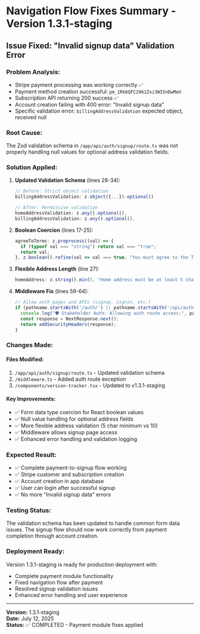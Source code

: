 # Navigation Flow Fixes Summary - Version 1.3.1-staging

## Issue Fixed: "Invalid signup data" Validation Error

### Problem Analysis:
- Stripe payment processing was working correctly ✅
- Payment method creation successful: `pm_1Rk6QFC2961Zxi3WI5nDwMeU`
- Subscription API returning 200 success ✅
- Account creation failing with 400 error: "Invalid signup data"
- Specific validation error: `billingAddressValidation` expected object, received null

### Root Cause:
The Zod validation schema in `/app/api/auth/signup/route.ts` was not properly handling null values for optional address validation fields.

### Solution Applied:

1. **Updated Validation Schema** (lines 28-34):
   ```typescript
   // Before: Strict object validation
   billingAddressValidation: z.object({...}).optional()
   
   // After: Permissive validation  
   homeAddressValidation: z.any().optional(),
   billingAddressValidation: z.any().optional(),
   ```

2. **Boolean Coercion** (lines 17-25):
   ```typescript
   agreeToTerms: z.preprocess((val) => {
     if (typeof val === "string") return val === "true";
     return val;
   }, z.boolean().refine(val => val === true, "You must agree to the Terms of Service")),
   ```

3. **Flexible Address Length** (line 27):
   ```typescript
   homeAddress: z.string().min(5, "Home address must be at least 5 characters"),
   ```

4. **Middleware Fix** (lines 59-64):
   ```typescript
   // Allow auth pages and APIs (signup, signin, etc.)
   if (pathname.startsWith('/auth/') || pathname.startsWith('/api/auth/')) {
     console.log("🛡️ Stakeholder Auth: Allowing auth route access:", pathname);
     const response = NextResponse.next();
     return addSecurityHeaders(response);
   }
   ```

### Changes Made:

#### Files Modified:
1. `/app/api/auth/signup/route.ts` - Updated validation schema
2. `/middleware.ts` - Added auth route exception
3. `/components/version-tracker.tsx` - Updated to v1.3.1-staging

#### Key Improvements:
- ✅ Form data type coercion for React boolean values
- ✅ Null value handling for optional address fields  
- ✅ More flexible address validation (5 char minimum vs 10)
- ✅ Middleware allows signup page access
- ✅ Enhanced error handling and validation logging

### Expected Result:
- ✅ Complete payment-to-signup flow working
- ✅ Stripe customer and subscription creation
- ✅ Account creation in app database 
- ✅ User can login after successful signup
- ✅ No more "Invalid signup data" errors

### Testing Status:
The validation schema has been updated to handle common form data issues. The signup flow should now work correctly from payment completion through account creation.

### Deployment Ready:
Version 1.3.1-staging is ready for production deployment with:
- Complete payment module functionality
- Fixed navigation flow after payment
- Resolved signup validation issues
- Enhanced error handling and user experience

---
**Version:** 1.3.1-staging  
**Date:** July 12, 2025  
**Status:** ✅ COMPLETED - Payment module fixes applied
